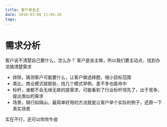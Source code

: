 ```yaml
---
title: 客户是金主
date: 2018-03-08 21:04:18
tags:
---
```


# 需求分析

客户说不清楚自己要什么，怎么办？
客户是金主嘛，所以我们要主动点，找到办法搞清楚需求

- 排除，猜测客户可能要什么，让客户做选择题，缩小目标范围
- 类比，商业模式就那些，找几个模式举例，差不多也能命中
- 标杆，谁都不会无缘无故的提需求，可能看到了行业标杆领先了，出于竞争，提出类似的需求
- 场景，隔行如隔山，最简单好用的方法就是让客户举个实际的例子，还原一下真实场景

实在不行，还可以吹吹牛皮